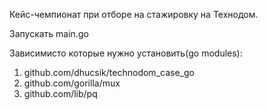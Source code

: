 Кейс-чемпионат при отборе на стажировку на Технодом.

Запускать main.go 

Зависимисто которые нужно установить(go modules):
1. github.com/dhucsik/technodom_case_go
2. github.com/gorilla/mux
3. github.com/lib/pq 
